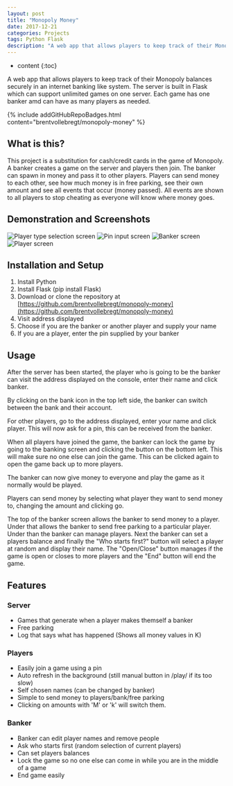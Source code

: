 ```yaml
---
layout: post
title: "Monopoly Money"
date: 2017-12-21
categories: Projects
tags: Python Flask
description: "A web app that allows players to keep track of their Monopoly balances securely in an internet banking like system. The server is built in Flask which can support unlimited games on one server. Each game has one banker amd can have as many players as needed."
---
```


* content
{:toc}

A web app that allows players to keep track of their Monopoly balances securely in an internet banking like system. The server is built in Flask which can support unlimited games on one server. Each game has one banker amd can have as many players as needed.

{% include addGitHubRepoBadges.html content="brentvollebregt/monopoly-money" %}

## What is this?
This project is a substitution for cash/credit cards in the game of Monopoly. A banker creates a game on the server and players then join. The banker can spawn in money and pass it to other players. Players can send money to each other, see how much money is in free parking, see their own amount and see all events that occur (money passed). All events are shown to all players to stop cheating as everyone will know where money goes.

## Demonstration and Screenshots
![Player type selection screen](/images/monopoly-money/game1.png)
![Pin input screen](/images/monopoly-money/game2.png)
![Banker screen](/images/monopoly-money/game3.png)
![Player screen](/images/monopoly-money/game4.png)

<!-- more -->

## Installation and Setup
1. Install Python
2. Install Flask (pip install Flask)
3. Download or clone the repository at [https://github.com/brentvollebregt/monopoly-money](https://github.com/brentvollebregt/monopoly-money)
4. Visit address displayed
5. Choose if you are the banker or another player and supply your name
6. If you are a player, enter the pin supplied by your banker

## Usage
After the server has been started, the player who is going to be the banker can visit the address displayed on the console, enter their name and click banker.

By clicking on the bank icon in the top left side, the banker can switch between the bank and their account.

For other players, go to the address displayed, enter your name and click player. This will now ask for a pin, this can be received from the banker.

When all players have joined the game, the banker can lock the game by going to the banking screen and clicking the button on the bottom left. This will make sure no one else can join the game. This can be clicked again to open the game back up to more players.

The banker can now give money to everyone and play the game as it normally would be played.

Players can send money by selecting what player they want to send money to, changing the amount and clicking go.

The top of the banker screen allows the banker to send money to a player. Under that allows the banker to send free parking to a particular player. Under than the banker can manage players. Next the banker can set a players balance and finally the "Who starts first?" button will select a player at random and display their name. The "Open/Close" button manages if the game is open or closes to more players and the "End" button will end the game.

## Features
### Server
- Games that generate when a player makes themself a banker
- Free parking
- Log that says what has happened (Shows all money values in K)

### Players
- Easily join a game using a pin
- Auto refresh in the background (still manual button in /play/ if its too slow)
- Self chosen names (can be changed by banker)
- Simple to send money to players/bank/free parking
- Clicking on amounts with 'M' or 'k' will switch them.

### Banker
- Banker can edit player names and remove people
- Ask who starts first (random selection of current players)
- Can set players balances
- Lock the game so no one else can come in while you are in the middle of a game
- End game easily
